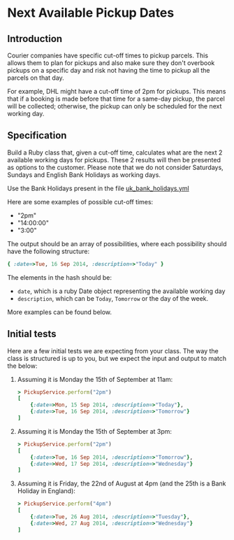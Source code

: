 # Next Available Pickup Dates

## Introduction

Courier companies have specific cut-off times to pickup parcels. This allows them to plan for pickups and also make sure they don't overbook pickups on a specific day and risk not having the time to pickup all the parcels on that day.

For example, DHL might have a cut-off time of 2pm for pickups. This means that if a booking is made before that time for a same-day pickup, the parcel will be collected; otherwise, the pickup can only be scheduled for the next working day.

## Specification

Build a Ruby class that, given a cut-off time, calculates what are the next 2 available working days for pickups. These 2 results will then be presented as options to the customer. Please note that we do not consider Saturdays, Sundays and English Bank Holidays as working days.

Use the Bank Holidays present in the file [uk_bank_holidays.yml](uk_bank_holidays.yml)

Here are some examples of possible cut-off times:

- "2pm"
- "14:00:00"
- "3:00"

The output should be an array of possibilities, where each possibility should have the following structure:

```ruby
{ :date=>Tue, 16 Sep 2014, :description=>"Today" }
```

The elements in the hash should be:

- `date`, which is a ruby Date object representing the available working day
- `description`, which can be `Today`, `Tomorrow` or the day of the week.

More examples can be found below.

## Initial tests

Here are a few initial tests we are expecting from your class. The way the class is structured is up to you, but we expect the input and output to match the below:

1) Assuming it is Monday the 15th of September at 11am:

    ```ruby
    > PickupService.perform("2pm")
    [
        {:date=>Mon, 15 Sep 2014, :description=>"Today"},
        {:date=>Tue, 16 Sep 2014, :description=>"Tomorrow"}
    ]
    ```

2) Assuming it is Monday the 15th of September at 3pm:

    ```ruby
    > PickupService.perform("2pm")
    [
        {:date=>Tue, 16 Sep 2014, :description=>"Tomorrow"},
        {:date=>Wed, 17 Sep 2014, :description=>"Wednesday"}
    ]
    ```

3) Assuming it is Friday, the 22nd of August at 4pm (and the 25th is a Bank Holiday in England):

    ```ruby
    > PickupService.perform("4pm")
    [
        {:date=>Tue, 26 Aug 2014, :description=>"Tuesday"},
        {:date=>Wed, 27 Aug 2014, :description=>"Wednesday"}
    ]
    ```
